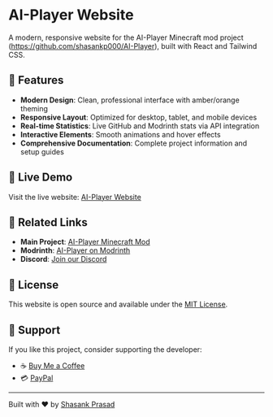 # AI-Player Website

A modern, responsive website for the AI-Player Minecraft mod project (https://github.com/shasankp000/AI-Player), built with React and Tailwind CSS.

## 🌟 Features

- **Modern Design**: Clean, professional interface with amber/orange theming
- **Responsive Layout**: Optimized for desktop, tablet, and mobile devices
- **Real-time Statistics**: Live GitHub and Modrinth stats via API integration
- **Interactive Elements**: Smooth animations and hover effects
- **Comprehensive Documentation**: Complete project information and setup guides

## 🚀 Live Demo

Visit the live website: [AI-Player Website](https://shasankp000.github.io/AI-Player-Website)


## 🔗 Related Links

- **Main Project**: [AI-Player Minecraft Mod](https://github.com/shasankp000/AI-Player)
- **Modrinth**: [AI-Player on Modrinth](https://modrinth.com/mod/ai-player)
- **Discord**: [Join our Discord](https://discord.gg/zTfFJN9hQv)

## 📄 License

This website is open source and available under the [MIT License](LICENSE).

## 💝 Support

If you like this project, consider supporting the developer:
- ☕ [Buy Me a Coffee](https://buymeacoffee.com/shasankp000)
- 💳 [PayPal](https://paypal.me/shasankp000)

---

Built with ❤️ by [Shasank Prasad](https://github.com/shasankp000)